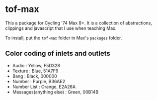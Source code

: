 # tof-max

This a package for Cycling '74 Max 8+. It is a collection of abstractions, clippings and javascript that I use when teaching Max.

To install, put the ```tof-max``` folder in Max's ```packages``` folder.

## Color coding of inlets and outlets

* Audio : 					Yellow, 	F5D328
* Texture : 				Blue, 		51A7F9
* Bang : 					Black,  	000000
* Number :					Purple,		B36AE2
* Number List :				Orange,		E2A26A
* Messages(anything else) : Green, 		00B14B
